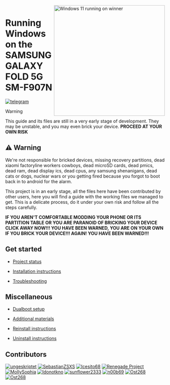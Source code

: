 <img align="right" src="https://github.com/n00b69/woa-winner/blob/main/winner.png" width="350" alt="Windows 11 running on winner">

# Running Windows on the SAMSUNG GALAXY FOLD 5G SM-F907N
[![telegram](https://img.shields.io/badge/chat-telegram-brightgreen.svg?logo=telegram&style=flat-square)](https://t.me/woa_msmnile_issues)

> [!Warning]
> This guide and its files are still in a very early stage of development. They may be unstable, and you may even brick your device. **PROCEED AT YOUR OWN RISK**

## ⚠️ Warning
We're not responsible for bricked devices, missing recovery partitions, dead xiaomi factoryline workers cowboys, dead microSD cards, dead pmics, dead ram, dead display ics, dead cpus, any samsung shenanigans, dead cats or dogs, nuclear wars or you getting fired because you forgot to boot back in to android for the alarm.

This project is in an early stage, all the files here have been contributed by other users, here you will find a guide with the working files we managed to get. This is a delicate process, do it under your own risk and follow all the steps carefully.

**IF YOU AREN'T COMFORTABLE MODDING YOUR PHONE OR ITS PARTITION TABLE OR YOU ARE PARANOID OF BRICKING YOUR DEVICE CLICK AWAY NOW!!! YOU HAVE BEEN WARNED, YOU ARE ON YOUR OWN IF YOU BRICK YOUR DEVICE!!! AGAIN! YOU HAVE BEEN WARNED!!!**

## Get started
- [Project status](guide/status.md)

- [Installation instructions](guide/1-partition.md)

- [Troubleshooting](guide/troubleshooting.md)

## Miscellaneous
- [Dualboot setup](guide/dualboot.md)

- [Additional materials](guide/materials.md)

- [Reinstall instructions](guide/reinstall.md)

- [Uninstall instructions](guide/uninstall.md)

## Contributors
[<img alt="ungeskriptet" src="https://images.weserv.nl/?url=https://avatars.githubusercontent.com/u/40729975?v=4&w=45&fit=cover&mask=circle&maxage=7d" />](https://github.com/ungeskriptet)
[<img alt="SebastianZSXS" src="https://images.weserv.nl/?url=https://avatars.githubusercontent.com/u/111822607?v=4&w=45&fit=cover&mask=circle&maxage=7d" />](https://github.com/SebastianZSXS)
[<img alt="Icesito68" src="https://images.weserv.nl/?url=https://avatars.githubusercontent.com/u/113939920?v=4&w=45&fit=cover&mask=circle&maxage=7d" />](https://github.com/Icesito68)
[<img alt="Renegade Project" src="https://images.weserv.nl/?url=https://avatars.githubusercontent.com/u/63859504?s=200&v=4&w=45&fit=cover&mask=circle&maxage=7d" />](https://github.com/edk2-porting)
[<img alt="MollySophia" src="https://images.weserv.nl/?url=https://avatars.githubusercontent.com/u/20746884?v=4&w=45&fit=cover&mask=circle&maxage=7d" />](https://github.com/MollySophia)
[<img alt="Idonotkno" src="https://images.weserv.nl/?url=https://avatars.githubusercontent.com/u/22612859?v=4&w=45&fit=cover&mask=circle&maxage=7d" />](https://github.com/Idonotkno)
[<img alt="sunflower2333" src="https://images.weserv.nl/?url=https://avatars.githubusercontent.com/u/54024877?v=4&w=45&fit=cover&mask=circle&maxage=7d" />](https://github.com/sunflower2333)
[<img alt="n00b69" src="https://images.weserv.nl/?url=https://avatars.githubusercontent.com/u/83274506?v=4&w=45&fit=cover&mask=circle&maxage=7d" />](https://github.com/n00b69)
[<img alt="Ost268" src="https://images.weserv.nl/?url=https://avatars.githubusercontent.com/u/12375593?v=4&w=45&fit=cover&mask=circle&maxage=7d" />](https://github.com/Ost268)
[<img alt="Ost268" src="https://images.weserv.nl/?url=https://avatars.githubusercontent.com/u/99175924?v=4&w=45&fit=cover&mask=circle&maxage=7d" />](https://github.com/galaxysollector)












